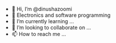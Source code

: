 - 👋 Hi, I’m @dinushazoomi
- 👀 Electronics and software programming
- 🌱 I’m currently learning ...
- 💞️ I’m looking to collaborate on ...
- 📫 How to reach me ...

<!---
dinushazoomi/dinushazoomi is a ✨ special ✨ repository because its `README.md` (this file) appears on your GitHub profile.
You can click the Preview link to take a look at your changes.
--->
